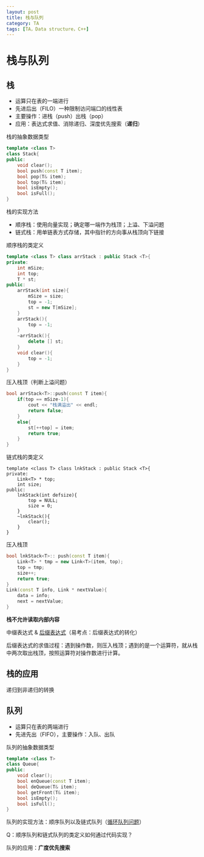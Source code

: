 ```yaml
---
layout: post
title: 栈与队列
category: TA
tags: [TA，Data structure，C++]
---
```


# 栈与队列

## 栈

- 运算只在表的一端进行
- 先进后出（FILO）一种限制访问端口的线性表
- 主要操作：进栈（push）出栈（pop）
- 应用：表达式求值、消除递归、深度优先搜索（**递归**）

栈的抽象数据类型

```c++
template <class T>
class Stack{
public:
	void clear();
	bool push(const T item);
	bool pop(T& item);
	bool top(T& item);
	bool isEmpty();
	bool isFull();
}
```

栈的实现方法

- 顺序栈：使用向量实现；确定哪一端作为栈顶；上溢、下溢问题
- 链式栈：用单链表方式存储，其中指针的方向事从栈顶向下链接

顺序栈的类定义

```c++
template <class T> class arrStack : public Stack <T>{
private:
	int mSize;
	int top;
	T * st;
public:
	arrStack(int size){
		mSize = size; 
		top = -1;
		st = new T[mSize];
	}
	arrStack(){
		top = -1;
	}
	~arrStack(){
		delete [] st;
	}
	void clear(){
		top = -1;
	}
}
```

压入栈顶（判断上溢问题）

```c++
bool arrStack<T>::push(const T item){
	if(top == mSize-1){
		cout << "栈满溢出" << endl;
		return false;
	}
	else{
		st[++top] = item;
		return true;
	}
}
```

链式栈的类定义

```
template <class T> class lnkStack : public Stack <T>{
private:
	Link<T> * top;
	int size;
public:
	lnkStack(int defsize){
		top = NULL;
		size = 0;
	}
	~lnkStack(){
		clear();
	}
}
```

压入栈顶

```c++
bool lnkStack<T>:: push(const T item){
	Link<T> * tmp = new Link<T>(item, top);
	top = tmp;
	size++;
	return true;
}
Link(const T info, Link * nextValue){
	data = info;
	next = nextValue;
}
```

**栈不允许读取内部内容**

中缀表达式 & [后缀表达式](https://leetcode-cn.com/problems/evaluate-reverse-polish-notation/)（易考点：后缀表达式的转化）

后缀表达式的求值过程：遇到操作数，则压入栈顶；遇到的是一个运算符，就从栈中两次取出栈顶，按照运算符对操作数进行计算。

## 栈的应用

递归到非递归的转换

## 队列

- 运算只在表的两端进行
- 先进先出（FIFO），主要操作：入队、出队

队列的抽象数据类型

```c++
template <class T>
class Queue{
public:
	void clear();
	bool enQueue(const T item);
	bool deQueue(T& item);
	bool getFront(T& item);
	bool isEmpty();
	bool isFull();
}
```

队列的实现方法：顺序队列以及链式队列（[循环队列问题](https://leetcode-cn.com/problems/design-circular-queue/)）

Q：顺序队列和链式队列的类定义如何通过代码实现？

队列的应用：**广度优先搜索**

